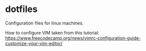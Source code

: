 # dotfiles
Configuration files for linux machines.

How to configure VIM taken from this tutorial: https://www.freecodecamp.org/news/vimrc-configuration-guide-customize-your-vim-editor/


